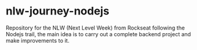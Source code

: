 # nlw-journey-nodejs

Repository for the NLW (Next Level Week) from Rockseat following the Nodejs trail, the main idea is to carry out a complete backend project and make improvements to it.
